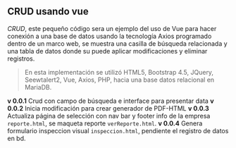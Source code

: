 ## CRUD usando vue

_CRUD_, este pequeño código sera un ejemplo del uso de Vue para hacer conexión a una base de datos usando la tecnología Axios programado dentro de un marco web, se muestra una casilla de búsqueda relacionada y una tabla de datos donde su puede aplicar modificaciones y eliminar registros.

> En esta implementación se utilizó HTML5, Bootstrap 4.5, JQuery, Seewtalert2, Vue, Axios, PHP, hacia una base datos relacional en MariaDB.

**v 0.0.1** Crud con campo de búsqueda e interface para presentar data
**v 0.0.2** Inicia modificación para crear generador de PDF-HTML
**v 0.0.3** Actualiza página de selección con nav bar y footer info de la empresa `reporte.html`, se maqueta reporte `verReporte.html`.
**v 0.0.4** Genera formulario inspeccion visual `inspeccion.html`, pendiente el registro de datos en bd.
